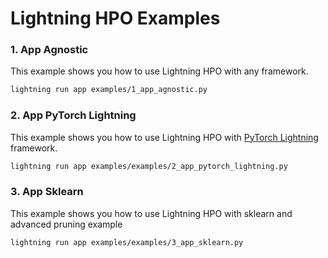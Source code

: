 # Lightning HPO Examples

### 1. App Agnostic

This example shows you how to use Lightning HPO with any framework.

```bash
lightning run app examples/1_app_agnostic.py
```

### 2. App PyTorch Lightning

This example shows you how to use Lightning HPO with [PyTorch Lightning](https://pytorch-lightning.readthedocs.io/en/stable/) framework.

```bash
lightning run app examples/examples/2_app_pytorch_lightning.py
```

### 3. App Sklearn

This example shows you how to use Lightning HPO with sklearn and advanced pruning example

```bash
lightning run app examples/examples/3_app_sklearn.py
```
